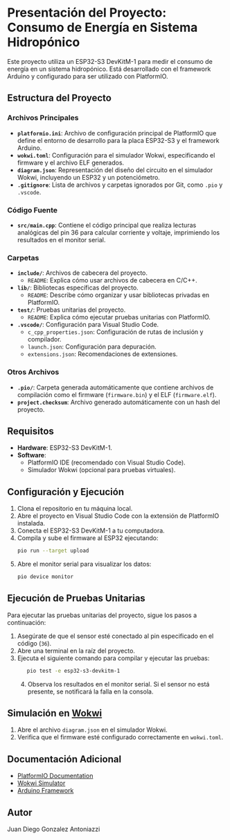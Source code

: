 # Presentación del Proyecto: Consumo de Energía en Sistema Hidropónico

Este proyecto utiliza un ESP32-S3 DevKitM-1 para medir el consumo de energía en un sistema hidropónico. Está desarrollado con el framework Arduino y configurado para ser utilizado con PlatformIO.

## Estructura del Proyecto

### Archivos Principales
- **`platformio.ini`**: Archivo de configuración principal de PlatformIO que define el entorno de desarrollo para la placa ESP32-S3 y el framework Arduino.
- **`wokwi.toml`**: Configuración para el simulador Wokwi, especificando el firmware y el archivo ELF generados.
- **`diagram.json`**: Representación del diseño del circuito en el simulador Wokwi, incluyendo un ESP32 y un potenciómetro.
- **`.gitignore`**: Lista de archivos y carpetas ignorados por Git, como `.pio` y `.vscode`.

### Código Fuente
- **`src/main.cpp`**: Contiene el código principal que realiza lecturas analógicas del pin 36 para calcular corriente y voltaje, imprimiendo los resultados en el monitor serial.

### Carpetas
- **`include/`**: Archivos de cabecera del proyecto.  
  - `README`: Explica cómo usar archivos de cabecera en C/C++.
- **`lib/`**: Bibliotecas específicas del proyecto.  
  - `README`: Describe cómo organizar y usar bibliotecas privadas en PlatformIO.
- **`test/`**: Pruebas unitarias del proyecto.  
  - `README`: Explica cómo ejecutar pruebas unitarias con PlatformIO.
- **`.vscode/`**: Configuración para Visual Studio Code.  
  - `c_cpp_properties.json`: Configuración de rutas de inclusión y compilador.  
  - `launch.json`: Configuración para depuración.  
  - `extensions.json`: Recomendaciones de extensiones.

### Otros Archivos
- **`.pio/`**: Carpeta generada automáticamente que contiene archivos de compilación como el firmware (`firmware.bin`) y el ELF (`firmware.elf`).
- **`project.checksum`**: Archivo generado automáticamente con un hash del proyecto.

## Requisitos
- **Hardware**: ESP32-S3 DevKitM-1.  
- **Software**:  
  - PlatformIO IDE (recomendado con Visual Studio Code).  
  - Simulador Wokwi (opcional para pruebas virtuales).

## Configuración y Ejecución
1. Clona el repositorio en tu máquina local.
2. Abre el proyecto en Visual Studio Code con la extensión de PlatformIO instalada.
3. Conecta el ESP32-S3 DevKitM-1 a tu computadora.
4. Compila y sube el firmware al ESP32 ejecutando:
   ```bash
   pio run --target upload
   ```
5. Abre el monitor serial para visualizar los datos:
   ```bash
   pio device monitor
   ```

## Ejecución de Pruebas Unitarias

Para ejecutar las pruebas unitarias del proyecto, sigue los pasos a continuación:

1. Asegúrate de que el sensor esté conectado al pin especificado en el código (`36`).
2. Abre una terminal en la raíz del proyecto.
3. Ejecuta el siguiente comando para compilar y ejecutar las pruebas:
   ```bash
      pio test -e esp32-s3-devkitm-1
      ```
   4. Observa los resultados en el monitor serial. Si el sensor no está presente, se notificará la falla en la consola.

## Simulación en [Wokwi](https://wokwi.com/projects/429326475435077633)
1. Abre el archivo `diagram.json` en el simulador Wokwi.
2. Verifica que el firmware esté configurado correctamente en `wokwi.toml`.



## Documentación Adicional
- [PlatformIO Documentation](https://docs.platformio.org/)
- [Wokwi Simulator](https://wokwi.com/)
- [Arduino Framework](https://www.arduino.cc/)

## Autor
Juan Diego Gonzalez Antoniazzi
```